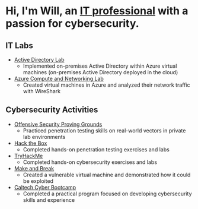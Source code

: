 # Hi, I'm Will, an [IT professional](https://www.linkedin.com/in/williamdgreenlaw/) with a passion for cybersecurity.

## IT Labs
* [Active Directory Lab](https://github.com/WilliamDGreenlaw/active-directory-lab)
  * Implemented on-premises Active Directory within Azure virtual machines (on-premises Active Directory deployed in the cloud)
* [Azure Compute and Networking Lab](https://github.com/WilliamDGreenlaw/azure-compute-and-networking-lab)
  * Created virtual machines in Azure and analyzed their network traffic with WireShark 

## Cybersecurity Activities 
* [Offensive Security Proving Grounds](https://www.offensive-security.com/labs/)
  * Practiced penetration testing skills on real-world vectors in private lab environments
* [Hack the Box](https://www.hackthebox.com/)
  * Completed hands-on penetration testing exercises and labs
* [TryHackMe](https://tryhackme.com/)
  * Completed hands-on cybersecurity exercises and labs
* [Make and Break](https://github.com/WilliamDGreenlaw/Make-and-Break)
  * Created a vulnerable virtual machine and demonstrated how it could be exploited 
* [Caltech Cyber Bootcamp](https://bootcamp.ctme.caltech.edu/programs/cybersecurity)
  * Completed a practical program focused on developing cybersecurity skills and experience 
